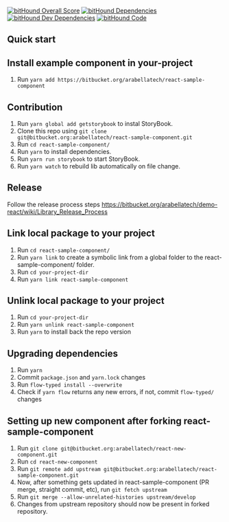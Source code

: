 [![bitHound Overall Score](https://www.bithound.io/bitbucket/arabellatech/react-sample-component/badges/score.svg)](https://www.bithound.io/bitbucket/arabellatech/react-sample-component)
[![bitHound Dependencies](https://www.bithound.io/bitbucket/arabellatech/react-sample-component/badges/dependencies.svg)](https://www.bithound.io/bitbucket/arabellatech/react-sample-component/develop/dependencies/npm)
[![bitHound Dev Dependencies](https://www.bithound.io/bitbucket/arabellatech/react-sample-component/badges/devDependencies.svg)](https://www.bithound.io/bitbucket/arabellatech/react-sample-component/develop/dependencies/npm)
[![bitHound Code](https://www.bithound.io/bitbucket/arabellatech/react-sample-component/badges/code.svg)](https://www.bithound.io/bitbucket/arabellatech/react-sample-component)

## Quick start

## Install example component in your-project
1. Run `yarn add https://bitbucket.org/arabellatech/react-sample-component`

## Contribution
1. Run `yarn global add getstorybook` to instal StoryBook.
1. Clone this repo using `git clone git@bitbucket.org:arabellatech/react-sample-component.git`
1. Run `cd react-sample-component/`
1. Run `yarn` to install dependencies.
1. Run `yarn run storybook` to start StoryBook.
1. Run `yarn watch` to rebuild lib automatically on file change.

## Release
Follow the release process steps https://bitbucket.org/arabellatech/demo-react/wiki/Library_Release_Process

## Link local package to your project
1. Run `cd react-sample-component/`
1. Run `yarn link` to create a symbolic link from a global folder to the react-sample-component/ folder.
1. Run `cd your-project-dir`
1. Run `yarn link react-sample-component`

## Unlink local package to your project
1. Run `cd your-project-dir`
1. Run `yarn unlink react-sample-component`
1. Run `yarn` to install back the repo version

## Upgrading dependencies
1. Run `yarn`
1. Commit `package.json` and `yarn.lock` changes
1. Run `flow-typed install --overwrite`
1. Check if `yarn flow` returns any new errors, if not, commit `flow-typed/` changes

## Setting up new component after forking react-sample-component
1. Run `git clone git@bitbucket.org:arabellatech/react-new-component.git`
1. Run `cd react-new-component`
1. Run `git remote add upstream git@bitbucket.org:arabellatech/react-sample-component.git`
1. Now, after something gets updated in react-sample-component (PR merge, straight commit, etc), run `git fetch upstream`
1. Run `git merge --allow-unrelated-histories upstream/develop`
1. Changes from upstream repository should now be present in forked repository.
